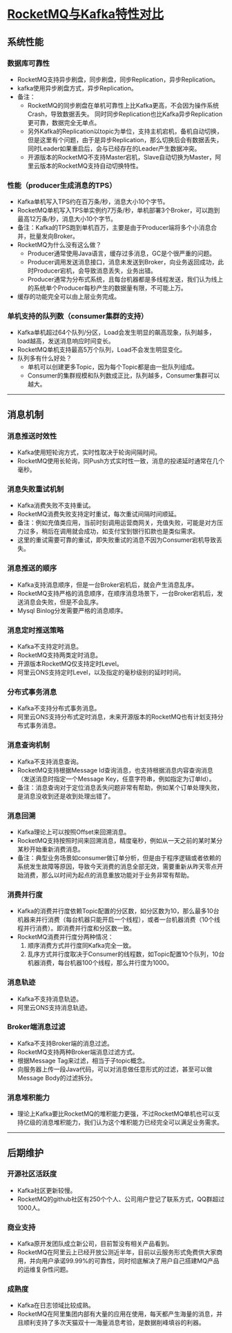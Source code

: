 # [RocketMQ与Kafka特性对比](https://www.jianshu.com/p/a5484f565dd7?from=timeline)

## 系统性能

### 数据库可靠性

- RocketMQ支持异步刷盘，同步刷盘，同步Replication，异步Replication。
- kafka使用异步刷盘方式，异步Replication。
- 备注：
  - RocketMQ的同步刷盘在单机可靠性上比Kafka更高，不会因为操作系统Crash，导致数据丢失。 同时同步Replication也比Kafka异步Replication更可靠，数据完全无单点。
  - 另外Kafka的Replication以topic为单位，支持主机宕机，备机自动切换，但是这里有个问题，由于是异步Replication，那么切换后会有数据丢失，同时Leader如果重启后，会与已经存在的Leader产生数据冲突。
  - 开源版本的RocketMQ不支持Master宕机，Slave自动切换为Master，阿里云版本的RocketMQ支持自动切换特性。

### 性能（producer生成消息的TPS）

- Kafka单机写入TPS约在百万条/秒，消息大小10个字节。
- RocketMQ单机写入TPS单实例约7万条/秒，单机部署3个Broker，可以跑到最高12万条/秒，消息大小10个字节。
- 备注：Kafka的TPS跑到单机百万，主要是由于Producer端将多个小消息合并，批量发向Broker。
- RocketMQ为什么没有这么做？
  - Producer通常使用Java语言，缓存过多消息，GC是个很严重的问题。
  - Producer调用发送消息接口，消息未发送到Broker，向业务返回成功，此时Producer宕机，会导致消息丢失，业务出错。
  - Producer通常为分布式系统，且每台机器都是多线程发送，我们认为线上的系统单个Producer每秒产生的数据量有限，不可能上万。
- 缓存的功能完全可以由上层业务完成。

### 单机支持的队列数（consumer集群的支持）

- Kafka单机超过64个队列/分区，Load会发生明显的飙高现象，队列越多，load越高，发送消息响应时间变长。
- RocketMQ单机支持最高5万个队列，Load不会发生明显变化。
- 队列多有什么好处？
  - 单机可以创建更多Topic，因为每个Topic都是由一批队列组成。
  - Consumer的集群规模和队列数成正比，队列越多，Consumer集群可以越大。

---

## 消息机制

### 消息推送时效性

- Kafka使用短轮询方式，实时性取决于轮询间隔时间。
- RocketMQ使用长轮询，同Push方式实时性一致，消息的投递延时通常在几个毫秒。

### 消息失败重试机制

- Kafka消费失败不支持重试。
- RocketMQ消费失败支持定时重试，每次重试间隔时间顺延。
- 备注：例如充值类应用，当前时刻调用运营商网关，充值失败，可能是对方压力过多，稍后在调用就会成功，如支付宝到银行扣款也是类似需求。
- 这里的重试需要可靠的重试，即失败重试的消息不因为Consumer宕机导致丢失。

### 消息推送的顺序

- Kafka支持消息顺序，但是一台Broker宕机后，就会产生消息乱序。
- RocketMQ支持严格的消息顺序，在顺序消息场景下，一台Broker宕机后，发送消息会失败，但是不会乱序。
- Mysql Binlog分发需要严格的消息顺序。

### 消息定时推送策略

- Kafka不支持定时消息。
- RocketMQ支持两类定时消息。
- 开源版本RocketMQ仅支持定时Level。
- 阿里云ONS支持定时Level，以及指定的毫秒级别的延时时间。

### 分布式事务消息

- Kafka不支持分布式事务消息。
- 阿里云ONS支持分布式定时消息，未来开源版本的RocketMQ也有计划支持分布式事务消息。

### 消息查询机制

- Kafka不支持消息查询。
- RocketMQ支持根据Message Id查询消息，也支持根据消息内容查询消息（发送消息时指定一个Message Key，任意字符串，例如指定为订单Id）。
- 备注：消息查询对于定位消息丢失问题非常有帮助，例如某个订单处理失败，是消息没收到还是收到处理出错了。

### 消息回溯

- Kafka理论上可以按照Offset来回溯消息。
- RocketMQ支持按照时间来回溯消息，精度毫秒，例如从一天之前的某时某分某秒开始重新消费消息。
- 备注：典型业务场景如consumer做订单分析，但是由于程序逻辑或者依赖的系统发生故障等原因，导致今天消费的消息全部无效，需要重新从昨天零点开始消费，那么以时间为起点的消息重放功能对于业务非常有帮助。

### 消费并行度

- Kafka的消费并行度依赖Topic配置的分区数，如分区数为10，那么最多10台机器来并行消费（每台机器只能开启一个线程），或者一台机器消费（10个线程并行消费）。即消费并行度和分区数一致。
- RocketMQ消费并行度分两种情况：
  1. 顺序消费方式并行度同Kafka完全一致。
  2. 乱序方式并行度取决于Consumer的线程数，如Topic配置10个队列，10台机器消费，每台机器100个线程，那么并行度为1000。

### 消息轨迹

- Kafka不支持消息轨迹。
- 阿里云ONS支持消息轨迹。

### Broker端消息过滤

- Kafka不支持Broker端的消息过滤。
- RocketMQ支持两种Broker端消息过滤方式。
- 根据Message Tag来过滤，相当于子topic概念。
- 向服务器上传一段Java代码，可以对消息做任意形式的过滤，甚至可以做Message Body的过滤拆分。

### 消息堆积能力

- 理论上Kafka要比RocketMQ的堆积能力更强，不过RocketMQ单机也可以支持亿级的消息堆积能力，我们认为这个堆积能力已经完全可以满足业务需求。

---

## 后期维护

### 开源社区活跃度

- Kafka社区更新较慢。
- RocketMQ的github社区有250个个人、公司用户登记了联系方式，QQ群超过1000人。

### 商业支持

- Kafka原开发团队成立新公司，目前暂没有相关产品看到。
- RocketMQ在阿里云上已经开放公测近半年，目前以云服务形式免费供大家商用，并向用户承诺99.99%的可靠性，同时彻底解决了用户自己搭建MQ产品的运维复杂性问题。

### 成熟度

- Kafka在日志领域比较成熟。
- RocketMQ在阿里集团内部有大量的应用在使用，每天都产生海量的消息，并且顺利支持了多次天猫双十一海量消息考验，是数据削峰填谷的利器。